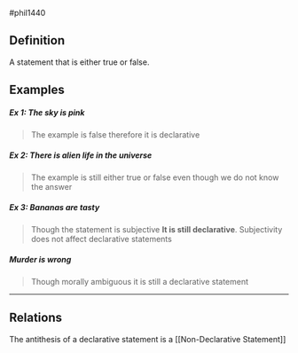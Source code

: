 #phil1440 
## Definition 
A statement that is either true or false.
## Examples
##### Ex 1: The sky is pink
> The example is false therefore it is declarative
##### Ex 2: There is alien life in the universe
> The example is still either true or false even though we do not know the answer
##### Ex 3: Bananas are tasty
> Though the statement is subjective **It is still declarative**. Subjectivity does not affect declarative statements
##### Murder is wrong
> Though morally ambiguous it is still a declarative statement
___
## Relations
The antithesis of a declarative statement is a [[Non-Declarative Statement]]
